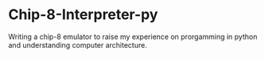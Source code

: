 # Chip-8-Interpreter-py

Writing a chip-8 emulator to raise my experience on prorgamming in python and understanding computer architecture.
